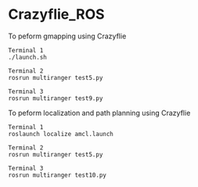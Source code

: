 # Crazyflie_ROS

To peform gmapping using Crazyflie 

```
Terminal 1
./launch.sh

Terminal 2
rosrun multiranger test5.py

Terminal 3
rosrun multiranger test9.py
```

To peform localization and path planning using Crazyflie

```
Terminal 1
roslaunch localize amcl.launch

Terminal 2
rosrun multiranger test5.py

Terminal 3
rosrun multiranger test10.py
```
